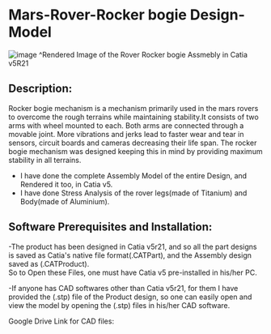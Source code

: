 # Mars-Rover-Rocker bogie Design-Model  
 
![image](https://user-images.githubusercontent.com/84036074/126301984-ffd4b627-9b29-48ff-aee7-f9e64355e841.png)
^Rendered Image of the Rover Rocker bogie Assmebly in Catia v5R21

## Description:  

Rocker bogie mechanism is a mechanism primarily used in the mars rovers to overcome the rough terrains while maintaining stability.It consists of two arms with wheel mounted to each. Both arms are connected through a movable joint. More vibrations and jerks lead to faster wear and tear in sensors, circuit boards and cameras decreasing their life span. The rocker bogie mechanism was designed keeping this in mind by providing maximum stability in all terrains.
- I have done the complete Assembly Model of the entire Design, and Rendered it too, in Catia v5.
- I have done Stress Analysis of the rover legs(made of Titanium) and Body(made of Aluminium).  

## Software Prerequisites and Installation:  

-The product has been designed in Catia v5r21, and so all the part designs is saved as Catia's native file format(.CATPart), and the Assembly design saved as (.CATProduct).  
So to Open these Files, one must have Catia v5 pre-installed in his/her PC.  

-If anyone has CAD softwares other than Catia v5r21, for them I have provided the (.stp) file of the Product design, so one can easily open and view the model by opening the (.stp) files in his/her CAD software.  

Google Drive Link for CAD files:
